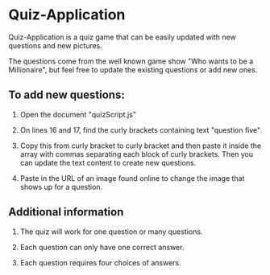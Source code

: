 Quiz-Application
=============================

Quiz-Application is a quiz game that can be easily updated with 
new questions and new pictures.

The questions come from the well known game show "Who wants to be a Millionaire", but feel free to update the existing questions or add new ones.  

To add new questions:
----------------------

1. Open the document "quizScript.js"

2. On lines 16 and 17, find the curly brackets containing text "question five".

3. Copy this from curly bracket to curly bracket and then paste it inside the array with commas separating
each block of curly brackets.  Then you can update the text content to create new questions.

4. Paste in the URL of an image found online to change the image that shows up for a question.

Additional information
-----------------------
1. The quiz will work for one question or many questions.

2. Each question can only have one correct answer.

3. Each question requires four choices of answers.
